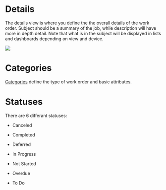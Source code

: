 # Details

The details view is where you define the the overall details of the work order. Subject should be a summary of the job, while description will have more in depth detail. Note that what is in the subject will be displayed in lists and dashboards depending on view and device.

![](https://wiselibrary.blob.core.windows.net/docs/Windows/WorkOrder.png)

# Categories
[Categories](https://docs.wisesoftwareinc.com/enterprise/customers/settings/work-order-categories) define the type of work order and basic attributes. 

# Statuses
There are 6 differant statuses:

 - Canceled

 - Completed

 - Deferred

 - In Progress

 - Not Started

 - Overdue

 - To Do


